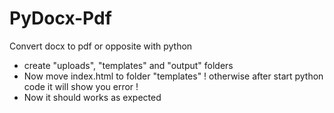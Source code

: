 # PyDocx-Pdf
Convert docx to pdf or opposite with python
- create "uploads", "templates" and "output" folders
- Now move index.html to folder "templates" ! otherwise after start python code it will show you error !
- Now it should works as expected
